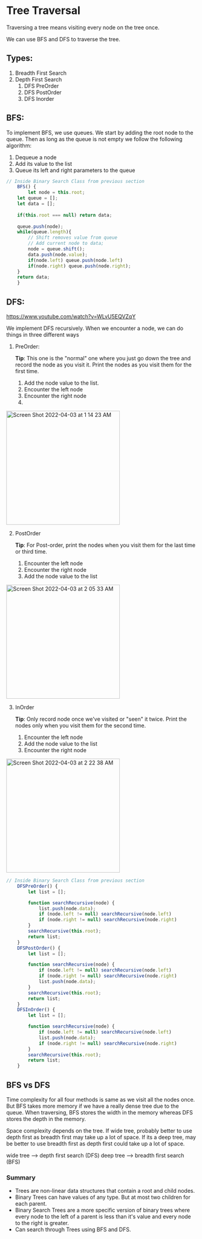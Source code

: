 # Tree Traversal
Traversing a tree means visiting every node on the tree once.

We can use BFS and DFS to traverse the tree. 

## Types:
1. Breadth First Search
2. Depth First Search
	1. DFS PreOrder
	2. DFS PostOrder
	3. DFS Inorder

## BFS:

To implement BFS, we use queues. We start by adding the root node to the queue. Then as long as the queue is not empty we follow the following algorithm:
1. Dequeue a node
2. Add its value to the list
3. Queue its left and right parameters to the queue

```javascript
// Inside Binary Search Class from previous section
    BFS() {
        let node = this.root;
	let queue = [];
	let data = [];
	
	if(this.root === null) return data; 
	
	queue.push(node);
	while(queue.length){
		// Shift removes value from queue 
		// Add current node to data;
		node = queue.shift();
		data.push(node.value);
		if(node.left) queue.push(node.left)
		if(node.right) queue.push(node.right);
	}
	return data;
    }
```

## DFS:
https://www.youtube.com/watch?v=WLvU5EQVZqY

We implement DFS recursively. When we encounter a node, we can do things in three different ways

1. PreOrder:

	**Tip**: This one is the "normal" one where you just go down the tree and record the node as you visit it. Print the nodes as you visit them for the first time. 
	1. Add the node value to the list.
	2. Encounter the left node
	3. Encounter the right node
	4. 
<img width="300" alt="Screen Shot 2022-04-03 at 1 14 23 AM" src="https://user-images.githubusercontent.com/25594064/161414451-6745f25b-6ad3-42a6-bc64-a1885bfad7aa.png">

2. PostOrder

	**Tip**: For Post-order, print the nodes when you visit them for the last time or third time.
	1. Encounter the left node
	2. Encounter the right node
	3. Add the node value to the list

<img width="300" alt="Screen Shot 2022-04-03 at 2 05 33 AM" src="https://user-images.githubusercontent.com/25594064/161415969-dda1cc91-b2f5-4974-941d-53a4df9633bc.png">

3. InOrder

	**Tip**: Only record node once we've visited or "seen" it twice. Print the nodes only when you visit them for the second time. 
	1. Encounter the left node
	2. Add the node value to the list
	3. Encounter the right node

<img width="300" alt="Screen Shot 2022-04-03 at 2 22 38 AM" src="https://user-images.githubusercontent.com/25594064/161416468-b1343d10-3639-4e4d-98be-b107445a27f4.png">


```javascript
// Inside Binary Search Class from previous section
    DFSPreOrder() {
        let list = [];

        function searchRecursive(node) {
            list.push(node.data);
            if (node.left != null) searchRecursive(node.left)
            if (node.right != null) searchRecursive(node.right)
        }
        searchRecursive(this.root);
        return list;
    }
    DFSPostOrder() {
        let list = [];

        function searchRecursive(node) {
            if (node.left != null) searchRecursive(node.left)
            if (node.right != null) searchRecursive(node.right)
            list.push(node.data);
        }
        searchRecursive(this.root);
        return list;
    }
    DFSInOrder() {
        let list = [];

        function searchRecursive(node) {
            if (node.left != null) searchRecursive(node.left)
            list.push(node.data);
            if (node.right != null) searchRecursive(node.right)
        }
        searchRecursive(this.root);
        return list;
    }
```

## BFS vs DFS
Time complexity for all four methods is same as we visit all the nodes once. But BFS takes more memory if we have a really dense tree due to the queue. When traversing, BFS stores the width in the memory whereas DFS stores the depth in the memory.

Space complexity depends on the tree. If wide tree, probably better to use depth first as breadth first may take up a lot of space. If its a deep tree, may be better to use breadth first as depth first could take up a lot of space.

wide tree --> depth first search (DFS)
deep tree --> breadth first search (BFS)

### Summary
- Trees are non-linear data structures that contain a root and child nodes. 
- Binary Trees can have values of any type. But at most two children for each parent.
- Binary Search Trees are a more specific version of binary trees where every node to the left of a parent is less than it's value and every node to the right is greater. 
- Can search through Trees using BFS and DFS. 
